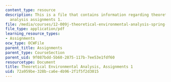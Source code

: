 ```yaml
---
content_type: resource
description: This is a file that contains information regarding theoretical environmental
  analysis assignments 1.
file: /media/courses/12-009j-theoretical-environmental-analysis-spring-2015/72a959be328bca6e4b962f1f5f2d3015_MIT12_009JS15_pset1.pdf
file_type: application/pdf
learning_resource_types:
- Assignments
ocw_type: OCWFile
parent_title: Assignments
parent_type: CourseSection
parent_uid: 9f087bdd-5b60-2875-117b-7ee53e1fdf60
resourcetype: Document
title: Theoretical Environmental Analysis, Assignments 1
uid: 72a959be-328b-ca6e-4b96-2f1f5f2d3015
---
```

